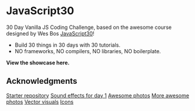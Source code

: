 # JavaScript30
30 Day Vanilla JS Coding Challenge, based on the awesome course designed by Wes Bos [JavaScript30](https://javascript30.com/)!

- Build 30 things in 30 days with 30 tutorials.
- NO frameworks, NO compilers, NO libraries, NO boilerplate.

**View the showcase here.**

## Acknowledgments
[Starter repository](https://github.com/wesbos/JavaScript30)
[Sound effects for day 1](http://www.wavsource.com/)
[Awesome photos](https://unsplash.com/)
[More awesome photos](https://www.pexels.com/popular-photos)
[Vector visuals](https://www.freepik.com/)
[Icons](https://www.flaticon.com/)

